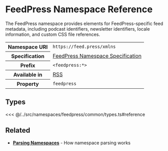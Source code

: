 # FeedPress Namespace Reference

The FeedPress namespace provides elements for FeedPress-specific feed metadata, including podcast identifiers, newsletter identifiers, locale information, and custom CSS file references.

<table>
  <tbody>
    <tr>
      <th>Namespace URI</th>
      <td><code>https://feed.press/xmlns</code></td>
    </tr>
    <tr>
      <th>Specification</th>
      <td><a href="https://feedpress.com/xmlns" target="_blank">FeedPress Namespace Specification</a></td>
    </tr>
    <tr>
      <th>Prefix</th>
      <td><code>&lt;feedpress:*&gt;</code></td>
    </tr>
    <tr>
      <th>Available in</th>
      <td><a href="/reference/feeds/rss">RSS</a></td>
    </tr>
    <tr>
      <th>Property</th>
      <td><code>feedpress</code></td>
    </tr>
  </tbody>
</table>

## Types

<<< @/../src/namespaces/feedpress/common/types.ts#reference

## Related

- **[Parsing Namespaces](/parsing/namespaces)** - How namespace parsing works
